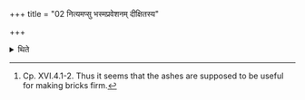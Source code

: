 +++
title = "02 नित्यमप्सु भस्मप्रवेशनम् दीक्षितस्य"

+++

<details><summary>थिते</summary>

2. After the bricks have been prepared, the consecrated (sacrificer should) regularly (do the work of) throwing ashes in water, when (the bricks) are not yet prepared (the ashes) are to be used for mixing (with the brick material).[^1]   

[^1]: Cp. XVI.4.1-2. Thus it seems that the ashes are supposed to be useful for making bricks firm.  
</details>
